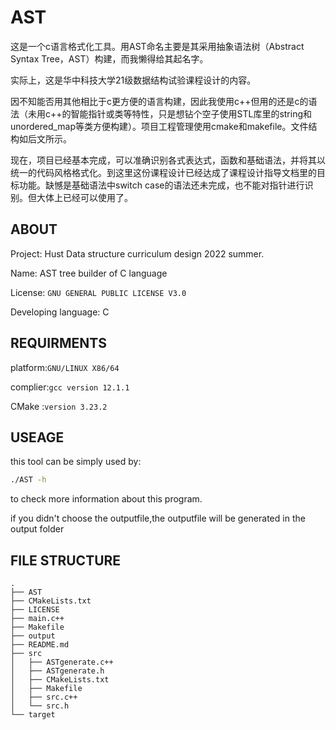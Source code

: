 # AST

这是一个c语言格式化工具。用AST命名主要是其采用抽象语法树（Abstract Syntax Tree，AST）构建，而我懒得给其起名字。

实际上，这是华中科技大学21级数据结构试验课程设计的内容。

因不知能否用其他相比于c更方便的语言构建，因此我使用c++但用的还是c的语法（未用c++的智能指针或类等特性，只是想钻个空子使用STL库里的string和unordered_map等类方便构建）。项目工程管理使用cmake和makefile。文件结构如后文所示。

现在，项目已经基本完成，可以准确识别各式表达式，函数和基础语法，并将其以统一的代码风格格式化。到这里这份课程设计已经达成了课程设计指导文档里的目标功能。缺憾是基础语法中switch case的语法还未完成，也不能对指针进行识别。但大体上已经可以使用了。

## ABOUT

Project: Hust Data structure curriculum design 2022 summer.

Name: AST tree builder of C language

License: `GNU GENERAL PUBLIC LICENSE V3.0`

Developing language: C

## REQUIRMENTS

platform:`GNU/LINUX X86/64`

complier:`gcc version 12.1.1`

CMake :`version 3.23.2`

## USEAGE

this tool can be simply used by:

```bash
./AST -h
```

to check more information about this program.

if you didn't choose the outputfile,the outputfile will be generated in the output folder

## FILE STRUCTURE

```
.
├── AST
├── CMakeLists.txt
├── LICENSE
├── main.c++
├── Makefile
├── output
├── README.md
├── src
│   ├── ASTgenerate.c++
│   ├── ASTgenerate.h
│   ├── CMakeLists.txt
│   ├── Makefile
│   ├── src.c++
│   └── src.h
└── target
```
